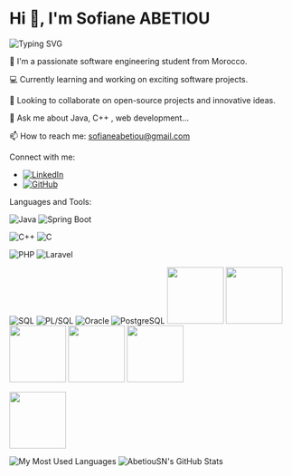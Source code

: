 # Hi 👋, I'm Sofiane ABETIOU

![Typing SVG](https://readme-typing-svg.herokuapp.com?lines=Hello+World!;I'm+a;Software+engineering+student;Welcome+to+my+GitHub+Profile!&center=true)

🌱 I'm a passionate software engineering student from Morocco.
 
💻 Currently learning and working on exciting software projects. 

👯 Looking to collaborate on open-source projects and innovative ideas.

💬 Ask me about Java, C++ , web development... 

📫 How to reach me: sofianeabetiou@gmail.com

Connect with me:
- [![LinkedIn](https://img.shields.io/badge/LinkedIn-0077B5?style=flat&logo=linkedin&logoColor=white)](https://www.linkedin.com/in/sofianeabetiou/)
- [![GitHub](https://img.shields.io/badge/GitHub-181717?style=flat&logo=github&logoColor=white)](https://github.com/AbetiouSN)

Languages and Tools:

![Java](https://img.shields.io/badge/Java-007396?style=flat&logo=java&logoColor=white)
![Spring Boot](https://img.shields.io/badge/Spring%20Boot-6DB33F?style=flat&logo=spring&logoColor=white)

![C++](https://img.shields.io/badge/C%2B%2B-00599C?style=flat&logo=c%2B%2B)
![C](https://img.shields.io/badge/C-A8B9CC?style=flat&logo=c)

![PHP](https://img.shields.io/badge/PHP-777BB4?style=flat&logo=php&logoColor=white)
![Laravel](https://img.shields.io/badge/Laravel-FF2D20?style=flat&logo=laravel&logoColor=white)

![SQL](https://img.shields.io/badge/SQL-4479A1?style=flat&logo=microsoft-sql-server&logoColor=white)
![PL/SQL](https://img.shields.io/badge/PL%2FSQL-F80000?style=flat)
![Oracle](https://img.shields.io/badge/Oracle-F80000?style=flat&logo=oracle&logoColor=white)
![PostgreSQL](https://img.shields.io/badge/PostgreSQL-336791?style=flat&logo=postgresql&logoColor=white)
<img src="https://img.shields.io/badge/Bootstrap-7952B3?style=flat&logo=bootstrap&logoColor=white" width="100">
<img src="https://img.shields.io/badge/HTML5-E34F26?style=flat&logo=html5&logoColor=white" width="100">
<img src="https://img.shields.io/badge/Postman-FF6C37?style=flat&logo=postman&logoColor=white" width="100">
<img src="https://img.shields.io/badge/JetBrains-000000?style=flat&logo=jetbrains&logoColor=white" width="100">
<img src="https://img.shields.io/badge/Visual%20Studio%20Code-007ACC?style=flat&logo=visual-studio-code&logoColor=white" width="100">


<img src="https://img.shields.io/badge/Linux-FCC624?style=flat&logo=linux&logoColor=black" width="100">



![My Most Used Languages](https://github-readme-stats.vercel.app/api/top-langs/?username=AbetiouSN&layout=compact)
![AbetiouSN's GitHub Stats](https://github-readme-stats.vercel.app/api?username=AbetiouSN&show_icons=true)



